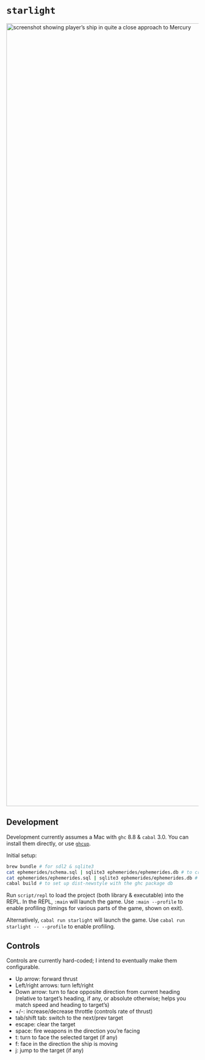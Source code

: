# `starlight`

<img width="2048" alt="screenshot showing player’s ship in quite a close approach to Mercury" src="https://user-images.githubusercontent.com/59671/74091980-28e20780-4a8c-11ea-8ed8-15247cb06eaf.png">


## Development

Development currently assumes a Mac with `ghc` 8.8 & `cabal` 3.0. You can install them directly, or use [`ghcup`](https://www.haskell.org/ghcup/).

Initial setup:

```bash
brew bundle # for sdl2 & sqlite3
cat ephemerides/schema.sql | sqlite3 ephemerides/ephemerides.db # to create the solar system db
cat ephemerides/ephemerides.sql | sqlite3 ephemerides/ephemerides.db # to populate the solar system db
cabal build # to set up dist-newstyle with the ghc package db
```

Run `script/repl` to load the project (both library & executable) into the REPL. In the REPL, `:main` will launch the game. Use `:main --profile` to enable profiling (timings for various parts of the game, shown on exit).

Alternatively, `cabal run starlight` will launch the game. Use `cabal run starlight -- --profile` to enable profiling.


## Controls

Controls are currently hard-coded; I intend to eventually make them configurable.

- Up arrow: forward thrust
- Left/right arrows: turn left/right
- Down arrow: turn to face opposite direction from current heading (relative to target’s heading, if any, or absolute otherwise; helps you match speed and heading to target’s)
- +/-: increase/decrease throttle (controls rate of thrust)
- tab/shift tab: switch to the next/prev target
- escape: clear the target
- space: fire weapons in the direction you’re facing
- t: turn to face the selected target (if any)
- f: face in the direction the ship is moving
- j: jump to the target (if any)
